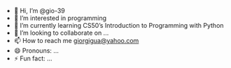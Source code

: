 - 👋 Hi, I’m @gio-39
- 👀 I’m interested in programming
- 🌱 I’m currently learning CS50’s Introduction to Programming with Python
- 💞️ I’m looking to collaborate on ...
- 📫 How to reach me giorgigua@yahoo.com
- 😄 Pronouns: ...
- ⚡ Fun fact: ...

<!---
gio-39/gio-39 is a ✨ special ✨ repository because its `README.md` (this file) appears on your GitHub profile.
You can click the Preview link to take a look at your changes.
--->
